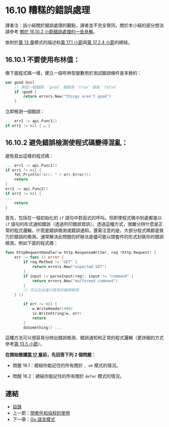 # 16.10 糟糕的錯誤處理

譯者注：該小結關於錯誤處理的觀點，譯者並不完全贊同，關於本小結的部分想法請參考 [關於 16.10.2 小節錯誤處理的一些見解](Discussion_about_16.10.md)。


依附於[第 13 章](13.0.md)模式的描述和[第 17.1 小節](17.1.md)與[第 17.2.4 小節](17.2.md)的總結。

## 16.10.1 不要使用布林值：

像下面程式碼一樣，建立一個布林型變數用於測試錯誤條件是多餘的：

```go
var good bool
    // 測試一個錯誤，`good` 被賦為 `true` 或者 `false`
    if !good {
        return errors.New("things aren’t good")
    }
```

立即檢測一個錯誤：

```go
... err1 := api.Func1()
if err1 != nil { … }
```

## 16.10.2 避免錯誤檢測使程式碼變得混亂：

避免寫出這樣的程式碼：

```go
... err1 := api.Func1()
if err1 != nil {
    fmt.Println("err: " + err.Error())
    return
}
err2 := api.Func2()
if err2 != nil {
...
    return
}    
```

首先，包括在一個初始化的 `if` 語句中對函式的呼叫。但即使程式碼中到處都是以 `if` 語句的形式通知錯誤（透過列印錯誤資訊）。透過這種方式，很難分辨什麼是正常的程式邏輯，什麼是錯誤檢測或錯誤通知。還需注意的是，大部分程式碼都是致力於錯誤的檢測。通常解決此問題的好辦法是儘可能以閉套件的形式封裝你的錯誤檢測，例如下面的程式碼：

```go
func httpRequestHandler(w http.ResponseWriter, req *http.Request) {
    err := func () error {
        if req.Method != "GET" {
            return errors.New("expected GET")
        }
        if input := parseInput(req); input != "command" {
            return errors.New("malformed command")
        }
        // 可以在此進行其他的錯誤檢測
    } ()

        if err != nil {
            w.WriteHeader(400)
            io.WriteString(w, err)
            return
        }
        doSomething() ...
```

這種方法可以很容易分辨出錯誤檢測、錯誤通知和正常的程式邏輯（更詳細的方式參考[第 13.5 小節](13.5.md)）。

**在開始閱讀[第 17 章](17.0.md)前，先回答下列 2 個問題：**

- 問題 16.1：總結你能記住的所有關於 `, ok` 模式的情況。

- 問題 16.2：總結你能記住的所有關於 `defer` 模式的情況。


## 連結

- [目錄](directory.md)
- 上一節：[閉套件和協程的使用](16.9.md)
- 下一章：[Go 語言模式](17.0.md)
